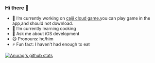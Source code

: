 ### Hi there 👋

- 🔭 I’m currently working on [caiji cloud game](https://www.caijiyouxi.com/),you can play game in the app,and should not download.
- 🌱 I’m currently learning cooking
- 💬 Ask me about iOS development
- 😄 Pronouns:  he/him
- ⚡ Fun fact: I haven't had enough to eat


[![Anurag's github stats](https://github-readme-stats.vercel.app/api?username=ZenonHuang)](https://github.com/anuraghazra/github-readme-stats)
